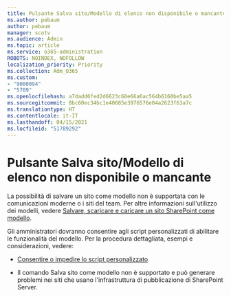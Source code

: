```yaml
---
title: Pulsante Salva sito/Modello di elenco non disponibile o mancante
ms.author: pebaum
author: pebaum
manager: scotv
ms.audience: Admin
ms.topic: article
ms.service: o365-administration
ROBOTS: NOINDEX, NOFOLLOW
localization_priority: Priority
ms.collection: Adm_O365
ms.custom:
- "9000094"
- "5709"
ms.openlocfilehash: a7dadd6fed2d6623c60e66a6ac564b6160be5aa5
ms.sourcegitcommit: 8bc60ec34bc1e40685e3976576e04a2623f63a7c
ms.translationtype: HT
ms.contentlocale: it-IT
ms.lasthandoff: 04/15/2021
ms.locfileid: "51789292"
---
```

# <a name="save-sitelist-template-button-not-available-or-missing"></a>Pulsante Salva sito/Modello di elenco non disponibile o mancante

La possibilità di salvare un sito come modello non è supportata con le comunicazioni moderne o i siti del team. Per altre informazioni sull'utilizzo dei modelli, vedere [Salvare, scaricare e caricare un sito SharePoint come modello](https://docs.microsoft.com/sharepoint/dev/general-development/save-download-and-upload-a-sharepoint-site-as-a-template).

Gli amministratori dovranno consentire agli script personalizzati di abilitare le funzionalità del modello. Per la procedura dettagliata, esempi e considerazioni, vedere:

- [Consentire o impedire lo script personalizzato](https://docs.microsoft.com/sharepoint/allow-or-prevent-custom-script)

- Il comando Salva sito come modello non è supportato e può generare problemi nei siti che usano l'infrastruttura di pubblicazione di SharePoint Server.



